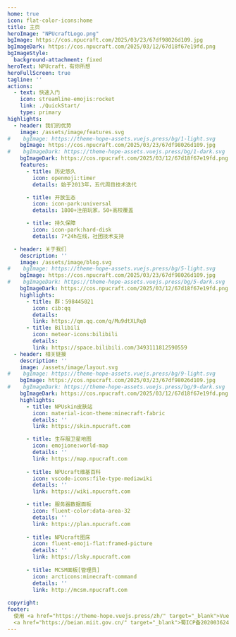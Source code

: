 ```yaml
---
home: true
icon: flat-color-icons:home
title: 主页
heroImage: "NPUcraftLogo.png"
bgImage: https://cos.npucraft.com/2025/03/23/67df98026d109.jpg
bgImageDark: https://cos.npucraft.com/2025/03/12/67d18f67e19fd.png
bgImageStyle:
  background-attachment: fixed
heroText: NPUcraft，有你所想
heroFullScreen: true
tagline: ''
actions:
  - text: 快速入门
    icon: streamline-emojis:rocket
    link: ./QuickStart/
    type: primary
highlights:
  - header: 我们的优势
    image: /assets/image/features.svg
#    bgImage: https://theme-hope-assets.vuejs.press/bg/1-light.svg
    bgImage: https://cos.npucraft.com/2025/03/23/67df98026d109.jpg
#    bgImageDark: https://theme-hope-assets.vuejs.press/bg/1-dark.svg
    bgImageDark: https://cos.npucraft.com/2025/03/12/67d18f67e19fd.png
    features:
      - title: 历史悠久
        icon: openmoji:timer
        details: 始于2013年，五代周目技术迭代

      - title: 开放生态
        icon: icon-park:universal
        details: 1800+注册玩家，50+高校覆盖

      - title: 持久保障
        icon: icon-park:hard-disk
        details: 7*24h在线，社团技术支持

  - header: 关于我们
    description: ''
    image: /assets/image/blog.svg
#    bgImage: https://theme-hope-assets.vuejs.press/bg/5-light.svg
    bgImage: https://cos.npucraft.com/2025/03/23/67df98026d109.jpg
#    bgImageDark: https://theme-hope-assets.vuejs.press/bg/5-dark.svg
    bgImageDark: https://cos.npucraft.com/2025/03/12/67d18f67e19fd.png
    highlights:
      - title: 群：598445021
        icon: cib:qq
        details:
        link: https://qm.qq.com/q/Mu9dtXLRq8
      - title: Bilibili
        icon: meteor-icons:bilibili
        details: 
        link: https://space.bilibili.com/3493111812590559
  - header: 相关链接
    description: ''
    image: /assets/image/layout.svg
#    bgImage: https://theme-hope-assets.vuejs.press/bg/9-light.svg
    bgImage: https://cos.npucraft.com/2025/03/23/67df98026d109.jpg
#    bgImageDark: https://theme-hope-assets.vuejs.press/bg/9-dark.svg
    bgImageDark: https://cos.npucraft.com/2025/03/12/67d18f67e19fd.png    
    highlights:
      - title: NPUskin皮肤站
        icon: material-icon-theme:minecraft-fabric
        details: ''
        link: https://skin.npucraft.com

      - title: 生存服卫星地图
        icon: emojione:world-map
        details: ''
        link: https://map.npucraft.com
        
      - title: NPUcraft维基百科
        icon: vscode-icons:file-type-mediawiki
        details: ''
        link: https://wiki.npucraft.com

      - title: 服务器数据面板
        icon: fluent-color:data-area-32
        details: ''
        link: https://plan.npucraft.com
        
      - title: NPUcraft图床
        icon: fluent-emoji-flat:framed-picture
        details: ''
        link: https://lsky.npucraft.com
        
      - title: MCSM面板[管理员]
        icon: arcticons:minecraft-command
        details: ''
        link: http://mcsm.npucraft.com
        
copyright: 
footer: 
  使用 <a href="https://theme-hope.vuejs.press/zh/" target="_blank">VuePress Theme Hope</a> 主题 | MIT 协议, 版权所有 © 2025-至今 | 
  <a href="https://beian.miit.gov.cn/" target="_blank">蜀ICP备2020036244号-2</a>
---
```

